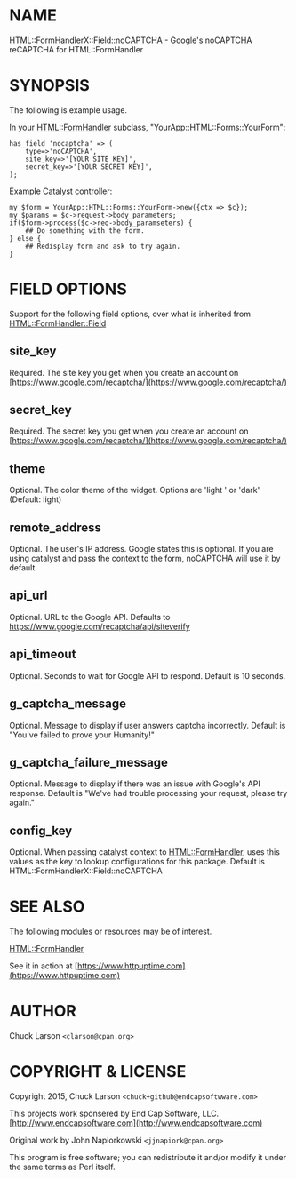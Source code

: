 # NAME

HTML::FormHandlerX::Field::noCAPTCHA - Google's noCAPTCHA reCAPTCHA for HTML::FormHandler

# SYNOPSIS

The following is example usage.

In your [HTML::FormHandler](https://metacpan.org/pod/HTML::FormHandler) subclass, "YourApp::HTML::Forms::YourForm":

    has_field 'nocaptcha' => (
        type=>'noCAPTCHA',
        site_key=>'[YOUR SITE KEY]',
        secret_key=>'[YOUR SECRET KEY]',
    );

Example [Catalyst](https://metacpan.org/pod/Catalyst) controller:

    my $form = YourApp::HTML::Forms::YourForm->new({ctx => $c});
    my $params = $c->request->body_parameters;
    if($form->process($c->req->body_paramseters) {
        ## Do something with the form.
    } else {
        ## Redisplay form and ask to try again.
    }

# FIELD OPTIONS

Support for the following field options, over what is inherited from
[HTML::FormHandler::Field](https://metacpan.org/pod/HTML::FormHandler::Field)

## site\_key

Required. The site key you get when you create an account on [https://www.google.com/recaptcha/](https://www.google.com/recaptcha/)

## secret\_key

Required. The secret key you get when you create an account on [https://www.google.com/recaptcha/](https://www.google.com/recaptcha/)

## theme

Optional. The color theme of the widget. Options are 'light ' or 'dark' (Default: light)

## remote\_address

Optional. The user's IP address. Google states this is optional.  If you are using
catalyst and pass the context to the form, noCAPTCHA will use it by default.

## api\_url

Optional. URL to the Google API. Defaults to https://www.google.com/recaptcha/api/siteverify

## api\_timeout

Optional. Seconds to wait for Google API to respond. Default is 10 seconds.

## g\_captcha\_message

Optional. Message to display if user answers captcha incorrectly.
Default is "You've failed to prove your Humanity!"

## g\_captcha\_failure\_message

Optional. Message to display if there was an issue with Google's API response.
Default is "We've had trouble processing your request, please try again."

## config\_key

Optional. When passing catalyst context to [HTML::FormHandler](https://metacpan.org/pod/HTML::FormHandler), uses this values
as the key to lookup configurations for this package.
Default is HTML::FormHandlerX::Field::noCAPTCHA

# SEE ALSO

The following modules or resources may be of interest.

[HTML::FormHandler](https://metacpan.org/pod/HTML::FormHandler)

See it in action at [https://www.httpuptime.com](https://www.httpuptime.com)

# AUTHOR

Chuck Larson `<clarson@cpan.org>`

# COPYRIGHT & LICENSE

Copyright 2015, Chuck Larson `<chuck+github@endcapsoftwware.com>`

This projects work sponsered by End Cap Software, LLC.
[http://www.endcapsoftware.com](http://www.endcapsoftware.com)

Original work by John Napiorkowski `<jjnapiork@cpan.org>`

This program is free software; you can redistribute it and/or modify
it under the same terms as Perl itself.
